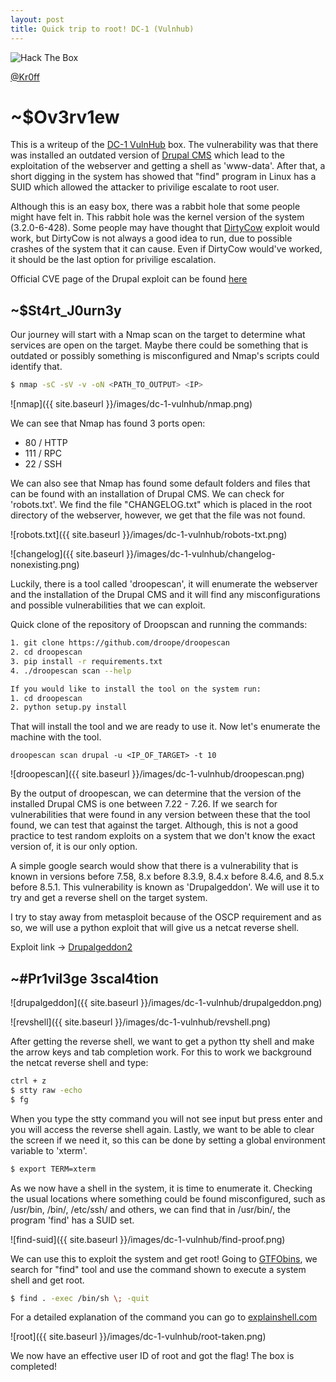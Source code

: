 ```yaml
---
layout: post
title: Quick trip to root! DC-1 (Vulnhub)
---
```

<img src="https://www.hackthebox.eu/badge/image/45668" alt="Hack The Box">

[@Kr0ff](https://twitter.com/CptXrat)

# ~$Ov3rv1ew

This is a writeup of the [DC-1 VulnHub](https://www.vulnhub.com/series/dc-1,199/) box. The vulnerability was that there was installed an outdated version of [Drupal CMS](https://unit42.paloaltonetworks.com/unit42-exploit-wild-drupalgeddon2-analysis-cve-2018-7600/) which lead to the exploitation of the webserver and getting a shell as 'www-data'. After that, a short digging in the system has showed that "find" program in Linux has a SUID which allowed the attacker to privilige escalate to root user.

Although this is an easy box, there was a rabbit hole that some people might have felt in. This rabbit hole was the kernel version of the system (3.2.0-6-428). Some people may have thought that [DirtyCow](https://github.com/dirtycow/dirtycow.github.io/wiki/VulnerabilityDetails) exploit would work, but DirtyCow is not always a good idea to run, due to possible crashes of the system that it can cause. Even if DirtyCow would've worked, it should be the last option for privilige escalation.

Official CVE page of the Drupal exploit can be found [here](https://cve.mitre.org/cgi-bin/cvename.cgi?name=CVE-2018-7600)

## ~$St4rt_J0urn3y

Our journey will start with a Nmap scan on the target to determine what services are open on the target. Maybe there could be something that is outdated or possibly something is misconfigured and Nmap's scripts could identify that.

```bash
$ nmap -sC -sV -v -oN <PATH_TO_OUTPUT> <IP>
```

![nmap]({{ site.baseurl }}/images/dc-1-vulnhub/nmap.png)

We can see that Nmap has found 3 ports open:

- 80 / HTTP
- 111 / RPC
- 22 / SSH

We can also see that Nmap has found some default folders and files that can be found with an installation of Drupal CMS. We can check for 'robots.txt'. We find the file "CHANGELOG.txt" which is placed in the root directory of the webserver, however, we get that the file was not found.

![robots.txt]({{ site.baseurl }}/images/dc-1-vulnhub/robots-txt.png)

![changelog]({{ site.baseurl }}/images/dc-1-vulnhub/changelog-nonexisting.png)

Luckily, there is a tool called 'droopescan', it will enumerate the webserver and the installation of the Drupal CMS and it will find any misconfigurations and possible vulnerabilities that we can exploit.

Quick clone of the repository of Droopscan and running the commands:

```bash
1. git clone https://github.com/droope/droopescan
2. cd droopescan
3. pip install -r requirements.txt
4. ./droopescan scan --help

If you would like to install the tool on the system run:
1. cd droopescan
2. python setup.py install
```

That will install the tool and we are ready to use it. Now let's enumerate the machine with the tool.

```droopescan scan drupal -u <IP_OF_TARGET> -t 10```

![droopescan]({{ site.baseurl }}/images/dc-1-vulnhub/droopescan.png)

By the output of droopescan, we can determine that the version of the installed Drupal CMS is one between 7.22 - 7.26. If we search for vulnerabilities that were found in any version between these that the tool found, we can test that against the target. Although, this is not a good practice to test random exploits on a system that we don't know the exact version of, it is our only option.

A simple google search would show that there is a vulnerability that is known in versions before 7.58, 8.x before 8.3.9, 8.4.x before 8.4.6, and 8.5.x before 8.5.1. This vulnerability is known as 'Drupalgeddon'. We will use it to try and get a reverse shell on the target system.

I try to stay away from metasploit because of the OSCP requirement and as so, we will use a python exploit that will give us a netcat reverse shell.

Exploit link -> [Drupalgeddon2](https://github.com/lorddemon/drupalgeddon2)

## ~#Pr1vil3ge 3scal4tion

![drupalgeddon]({{ site.baseurl }}/images/dc-1-vulnhub/drupalgeddon.png)

![revshell]({{ site.baseurl }}/images/dc-1-vulnhub/revshell.png)

After getting the reverse shell, we want to get a python tty shell and make the arrow keys and tab completion work.
For this to work we background the netcat reverse shell and type:

```bash
ctrl + z
$ stty raw -echo
$ fg
```

When you type the stty command you will not see input but press enter and you will access the reverse shell again. Lastly, we want to be able to clear the screen if we need it, so this can be done by setting a global environment variable to 'xterm'.

```bash
$ export TERM=xterm
```

As we now have a shell in the system, it is time to enumerate it. Checking the usual locations where something could be found misconfigured, such as /usr/bin, /bin/, /etc/ssh/ and others, we can find that in /usr/bin/, the program 'find' has a SUID set.

![find-suid]({{ site.baseurl }}/images/dc-1-vulnhub/find-proof.png)

We can use this to exploit the system and get root! Going to [GTFObins](https://gtfobins.github.io/gtfobins/find/#shell), we search for "find" tool and use the command shown to execute a system shell and get root.

```bash
$ find . -exec /bin/sh \; -quit
```

For a detailed explanation of the command you can go to [explainshell.com](https://explainshell.com/explain?cmd=find+.+-exec+%2Fbin%2Fsh+%5C%3B+-quit)

![root]({{ site.baseurl }}/images/dc-1-vulnhub/root-taken.png)

We now have an effective user ID of root and got the flag! The box is completed!
